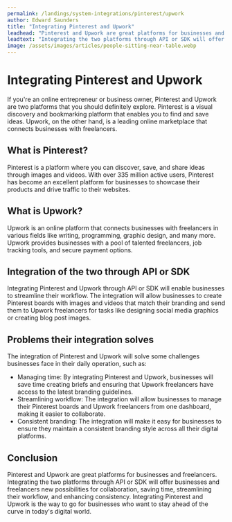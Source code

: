 ```yaml
---
permalink: /landings/system-integrations/pinterest/upwork
author: Edward Saunders
title: "Integrating Pinterest and Upwork"
leadhead: "Pinterest and Upwork are great platforms for businesses and freelancers"
leadtext: "Integrating the two platforms through API or SDK will offer businesses and freelancers new possibilities for collaboration, saving time, streamlining their workflow, and enhancing consistency. Integrating Pinterest and Upwork is the way to go for businesses who want to stay ahead of the curve in today's digital world."
image: /assets/images/articles/people-sitting-near-table.webp
---
```

<div class="arttext"><h1>Integrating Pinterest and Upwork</h1>
<p>If you're an online entrepreneur or business owner, Pinterest and Upwork are two platforms that you should definitely explore. Pinterest is a visual discovery and bookmarking platform that enables you to find and save ideas. Upwork, on the other hand, is a leading online marketplace that connects businesses with freelancers.</p>
<h2>What is Pinterest?</h2>
<p>Pinterest is a platform where you can discover, save, and share ideas through images and videos. With over 335 million active users, Pinterest has become an excellent platform for businesses to showcase their products and drive traffic to their websites.</p>
<h2>What is Upwork?</h2>
<p>Upwork is an online platform that connects businesses with freelancers in various fields like writing, programming, graphic design, and many more. Upwork provides businesses with a pool of talented freelancers, job tracking tools, and secure payment options.</p>
<h2>Integration of the two through API or SDK</h2>
<p>Integrating Pinterest and Upwork through API or SDK will enable businesses to streamline their workflow. The integration will allow businesses to create Pinterest boards with images and videos that match their branding and send them to Upwork freelancers for tasks like designing social media graphics or creating blog post images.</p>
<h2>Problems their integration solves</h2>
<p>The integration of Pinterest and Upwork will solve some challenges businesses face in their daily operation, such as:</p>
<ul>
    <li>Managing time: By integrating Pinterest and Upwork, businesses will save time creating briefs and ensuring that Upwork freelancers have access to the latest branding guidelines.</li>
    <li>Streamlining workflow: The integration will allow businesses to manage their Pinterest boards and Upwork freelancers from one dashboard, making it easier to collaborate.</li>
    <li>Consistent branding: The integration will make it easy for businesses to ensure they maintain a consistent branding style across all their digital platforms.</li>
</ul>
<h2>Conclusion</h2>
<p>Pinterest and Upwork are great platforms for businesses and freelancers. Integrating the two platforms through API or SDK will offer businesses and freelancers new possibilities for collaboration, saving time, streamlining their workflow, and enhancing consistency. Integrating Pinterest and Upwork is the way to go for businesses who want to stay ahead of the curve in today's digital world.</p>
</div>